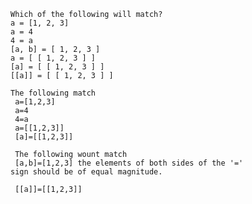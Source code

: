 
    Which of the following will match?
    a = [1, 2, 3]
    a = 4
    4 = a
    [a, b] = [ 1, 2, 3 ]
    a = [ [ 1, 2, 3 ] ]
    [a] = [ [ 1, 2, 3 ] ]
    [[a]] = [ [ 1, 2, 3 ] ]

    The following match
     a=[1,2,3]
     a=4
     4=a
     a=[[1,2,3]]
     [a]=[[1,2,3]]

     The following wount match
     [a,b]=[1,2,3] the elements of both sides of the '='                    sign should be of equal magnitude.

     [[a]]=[[1,2,3]]